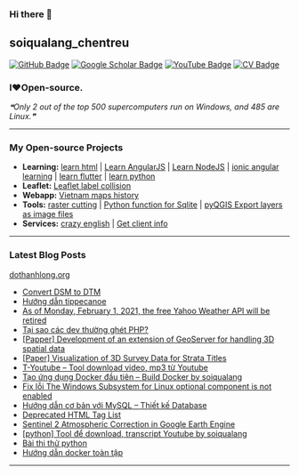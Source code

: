### Hi there 👋

## soiqualang_chentreu

[![GitHub Badge](https://img.shields.io/github/followers/soiqualang?style=social)](https://github.com/soiqualang?tab=followers)
[![Google Scholar Badge](https://img.shields.io/badge/Google-Scholar-lightgrey)](https://scholar.google.com/citations?user=M2rJ9t8AAAAJ&hl=en)
[![YouTube Badge](https://img.shields.io/badge/My-YouTube-red)](https://www.youtube.com/channel/UCVMwejzVTfpYQ9qFxOLF2lQ)
[![CV Badge](https://img.shields.io/badge/My-CV-critical)](http://girs.vn/vi/thong-tin-thanh-vien/23/thanh-long-do.html)

### I❤Open-source.

<!-- - 🔭 I’m currently working on ...
- 🌱 I’m currently learning ...
- 👯 I’m looking to collaborate on ...
- 🤔 I’m looking for help with ...
- 💬 Ask me about ...
- 📫 How to reach me: ...
- 😄 Pronouns: ...
- ⚡ Fun fact: ... -->

<!--STARTS_HERE_QUOTE_README-->
<i>❝Only 2 out of the top 500 supercomputers run on Windows, and 485 are Linux.❞</i>
<!--ENDS_HERE_QUOTE_README-->

---

### My Open-source Projects

- **Learning:** 
[learn html](https://github.com/soiqualang/learn_html) | 
[Learn AngularJS](https://github.com/soiqualang/Learn_AngularJS) | 
[Learn NodeJS](https://github.com/soiqualang/hoc_nodejs) | 
[ionic angular learning](https://github.com/soiqualang/ionic_angular_learning) | 
[learn flutter](https://github.com/soiqualang/learn_flutter) | 
[learn python](https://github.com/soiqualang/colab)
- **Leaflet:** 
[Leaflet label collision](https://github.com/soiqualang/label_collision_leaflet_v2)
- **Webapp:** 
[Vietnam maps history](https://github.com/soiqualang/Vietnam_map_history)
- **Tools:** 
[raster cutting](https://github.com/soiqualang/raster_cutting) | 
[Python function for Sqlite](https://github.com/soiqualang/Py4Sqlite3) | 
[pyQGIS Export layers as image files](https://github.com/soiqualang/test_pyQGIS)
- **Services:** 
[crazy english](https://github.com/soiqualang/crazy_english) | 
[Get client info](https://github.com/soiqualang/api4client_info)


<!--
- **Linux:** [manjaro-linux](https://github.com/giswqs/manjaro-linux)
- **R packages:** [whiteboxR](https://github.com/giswqs/whiteboxR)
- **Python packages:** [geemap](https://github.com/giswqs/geemap) | [lidar](https://github.com/giswqs/lidar) | [whitebox-python](https://github.com/giswqs/whitebox) | [geospatial](https://github.com/giswqs/geospatial)
- **ArcGIS Toolboxes:** [WhiteboxTools-ArcGIS](https://github.com/giswqs/WhiteboxTools-ArcGIS) | [Depression Analysis Toolbox](https://github.com/giswqs/Depression-Analysis-Toolbox) | [Wetland Hydrology Analyst](https://github.com/giswqs/Wetland-Hydrology-Analyst-Toolbox)
- **Google Earth Engine:** [Awesome-GEE](https://github.com/giswqs/Awesome-GEE) | [earthengine-py-notebooks](https://github.com/giswqs/earthengine-py-notebooks) | [qgis-earthengine-examples](https://github.com/giswqs/qgis-earthengine-examples) | [earthengine-apps](https://github.com/giswqs/earthengine-apps)
-->

---
### Latest Blog Posts

[dothanhlong.org](https://dothanhlong.org/soiqualang_chentreu/)

<!-- BLOG-POST-LIST:START -->
- [Convert DSM to DTM](https://dothanhlong.org/convert-dsm-to-dtm/)
- [Hướng dẫn tippecanoe](https://dothanhlong.org/huong-dan-tippecanoe/)
- [As of Monday, February 1, 2021, the free Yahoo Weather API will be retired](https://dothanhlong.org/as-of-monday-february-1-2021-the-free-yahoo-weather-api-will-be-retired/)
- [Tại sao các dev thường ghét PHP?](https://dothanhlong.org/tai-sao-cac-dev-thuong-ghet-php/)
- [[Papper] Development of an extension of GeoServer for handling 3D spatial data](https://dothanhlong.org/papper-development-of-an-extension-of-geoserver-for-handling-3d-spatial-data/)
- [[Paper] Visualization of 3D Survey Data for Strata Titles](https://dothanhlong.org/paper-visualization-of-3d-survey-data-for-strata-titles/)
- [T-Youtube – Tool download video, mp3 từ Youtube](https://dothanhlong.org/t-youtube-tool-download-video-mp3-tu-youtube/)
- [Tạo ứng dụng Docker đầu tiên – Build Docker by soiqualang](https://dothanhlong.org/tao-ung-dung-docker-dau-tien-build-docker-by-soiqualang/)
- [Fix lỗi The Windows Subsystem for Linux optional component is not enabled](https://dothanhlong.org/fix-loi-the-windows-subsystem-for-linux-optional-component-is-not-enabled/)
- [Hướng dẫn cơ bản với MySQL – Thiết kế Database](https://dothanhlong.org/huong-dan-co-ban-voi-mysql-thiet-ke-database/)
- [Deprecated HTML Tag List](https://dothanhlong.org/deprecated-html-tag-list/)
- [Sentinel 2 Atmospheric Correction in Google Earth Engine](https://dothanhlong.org/sentinel-2-atmospheric-correction-in-google-earth-engine/)
- [[python] Tool để download, transcript Youtube by soiqualang](https://dothanhlong.org/python-tool-de-download-transcript-youtube-by-soiqualang/)
- [Bài thi thử python](https://dothanhlong.org/bai-thi-thu-python/)
- [Hướng dẫn docker toàn tập](https://dothanhlong.org/huong-dan-docker-toan-tap/)
<!-- BLOG-POST-LIST:END -->

---


<!-- ![Anurag's github stats](https://github-readme-stats.vercel.app/api?username=soiqualang&show_icons=true&count_private=true) -->
<!-- [![Top Langs](https://github-readme-stats.vercel.app/api/top-langs/?username=soiqualang&langs_count=8&layout=compact)](https://github.com/soiqualang/Py4Sqlite3) -->
<!-- ![Top Langs](https://github-readme-stats.vercel.app/api/top-langs/?username=giswqs&hide_langs_below=10) -->




<!--
**soiqualang/soiqualang** is a ✨ _special_ ✨ repository because its `README.md` (this file) appears on your GitHub profile.

Here are some ideas to get you started:

- 🔭 I’m currently working on ...
- 🌱 I’m currently learning ...
- 👯 I’m looking to collaborate on ...
- 🤔 I’m looking for help with ...
- 💬 Ask me about ...
- 📫 How to reach me: ...
- 😄 Pronouns: ...
- ⚡ Fun fact: ...

https://fsymbols.com/heart/
-->
